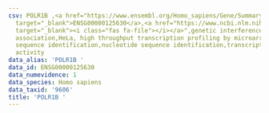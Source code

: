 ```yaml
---
csv: POLR1B ,<a href="https://www.ensembl.org/Homo_sapiens/Gene/Summary?db=core;g=ENSG00000125630"
  target="_blank">ENSG00000125630</a>,<a href="https://www.ncbi.nlm.nih.gov/pubmed/28369544"
  target="_blank"><i class="fas fa-file"></i></a>",genetic interference,functional
  association,HeLa, high throughput transcription profiling by microarray,nucleotide
  sequence identification,nucleotide sequence identification,transcriptional regulation,down-regulates
  activity
data_alias: 'POLR1B '
data_id: ENSG00000125630
data_numevidence: 1
data_species: Homo sapiens
data_taxid: '9606'
title: 'POLR1B '
---
```


